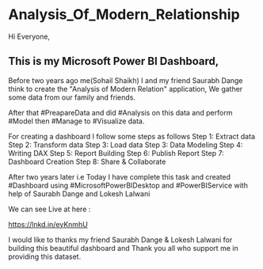 # Analysis_Of_Modern_Relationship

Hi Everyone,

## This is my Microsoft Power BI Dashboard,

Before two years ago me(Sohail Shaikh) I and my friend Saurabh Dange think to create the "Analysis of Modern Relation" application, We gather some data from our family and friends.

After that #PreapareData and did #Analysis on this data and perform #Model then #Manage to #Visualize data.

For creating a dashboard I follow some steps as follows
Step 1: Extract data
Step 2: Transform data
Step 3: Load data
Step 3: Data Modeling
Step 4: Writing DAX
Step 5: Report Building
Step 6: Publish Report
Step 7: Dashboard Creation
Step 8: Share & Collaborate

After two years later i.e Today I have complete this task and created #Dashboard using #MicrosoftPowerBIDesktop and #PowerBIService with help of Saurabh Dange and Lokesh Lalwani

We can see Live at here :

https://lnkd.in/eyKnmhU

I would like to thanks my friend Saurabh Dange & Lokesh Lalwani for building this beautiful dashboard and Thank you all who support me in providing this dataset.

